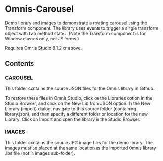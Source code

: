 # Omnis-Carousel
Demo library and images to demonstrate a rotating carousel using the Transform component. The library uses events to trigger a single transform object with two method states. (Note the Transform component is for Window classes only, not JS forms.)

Requires Omnis Studio 8.1.2 or above.

## Contents
### CAROUSEL
This folder contains the source JSON files for the Omnis library in Github. 

To restore these files in Omnis Studio, click on the Libraries option in the Studio Browser, and click on the New Lib from JSON option. In the New Library (import) dialog, navigate to this source folder (containing library.json), and then specify a different folder or location for the new Library. Click on Import and open the library in the Studio Browser. 

### IMAGES
This folder contains the source JPG image files for the demo library. The images must be placed at the same location as the imported Omnis library .lbs file (not in images sub-folder).
